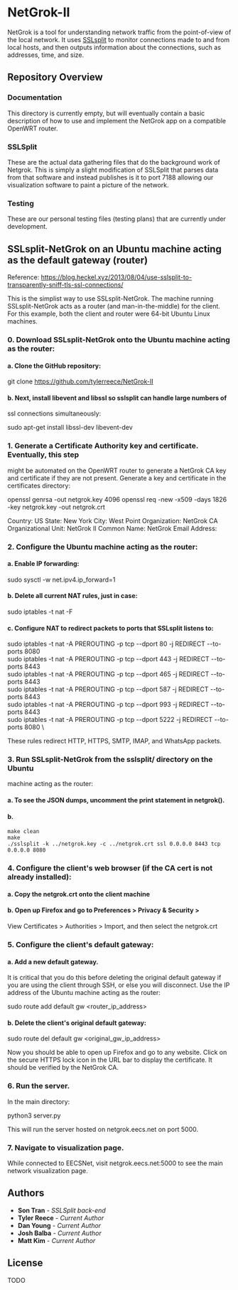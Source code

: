 NetGrok-II
================================================================================
NetGrok is a tool for understanding network traffic from the point-of-view of
the local network. It uses [SSLsplit] to monitor connections made to and from
local hosts, and then outputs information about the connections, such as
addresses, time, and size. 

[SSLsplit]: https://www.roe.ch/SSLsplit
[OpenWRT]: https://openwrt.org/
[Original NetGrok project]: https://github.com/codydunne/netgrok

Repository Overview
--------------------------------------------------------------------------------
### Documentation
This directory is currently empty, but will eventually contain
a basic description of how to use and implement the NetGrok app on a 
compatible OpenWRT router.

### SSLSplit
These are the actual data gathering files that do the background work of Netgrok.
This is simply a slight modification of SSLSplit that parses data from that
software and instead publishes is it to port 7188 allowing our visualization 
software to paint a picture of the network.

### Testing
These are our personal testing files (testing plans) that are currently under development.

SSLsplit-NetGrok on an Ubuntu machine acting as the default gateway (router)
--------------------------------------------------------------------------------
Reference: https://blog.heckel.xyz/2013/08/04/use-sslsplit-to-transparently-sniff-tls-ssl-connections/

This is the simplist way to use SSLsplit-NetGrok. The machine running
SSLsplit-NetGrok acts as a router (and man-in-the-middle) for the client. For
this example, both the client and router were 64-bit Ubuntu Linux machines.

### 0. Download SSLsplit-NetGrok onto the Ubuntu machine acting as the router:

 #### a. Clone the GitHub repository:

  git clone https://github.com/tylerreece/NetGrok-II

 #### b. Next, install libevent and libssl so sslsplit can handle large numbers of
  ssl connections simultaneously:

  sudo apt-get install libssl-dev libevent-dev


### 1. Generate a Certificate Authority key and certificate. Eventually, this step
might be automated on the OpenWRT router to generate a NetGrok CA key and
certificate if they are not present. Generate a key and certificate in the
certificates directory:

openssl genrsa -out netgrok.key 4096
openssl req -new -x509 -days 1826 -key netgrok.key -out netgrok.crt

  Country:             US
  State:               New York
  City:                West Point
  Organization:        NetGrok CA
  Organizational Unit: NetGrok II
  Common Name:         NetGrok
  Email Address:


### 2. Configure the Ubuntu machine acting as the router:

####  a. Enable IP forwarding:

  sudo sysctl -w net.ipv4.ip_forward=1

####  b. Delete all current NAT rules, just in case:

  sudo iptables -t nat -F

 #### c. Configure NAT to redirect packets to ports that SSLsplit listens to:

  sudo iptables -t nat -A PREROUTING -p tcp --dport   80 -j REDIRECT --to-ports 8080 \
  sudo iptables -t nat -A PREROUTING -p tcp --dport  443 -j REDIRECT --to-ports 8443 \
  sudo iptables -t nat -A PREROUTING -p tcp --dport  465 -j REDIRECT --to-ports 8443 \
  sudo iptables -t nat -A PREROUTING -p tcp --dport  587 -j REDIRECT --to-ports 8443 \
  sudo iptables -t nat -A PREROUTING -p tcp --dport  993 -j REDIRECT --to-ports 8443 \
  sudo iptables -t nat -A PREROUTING -p tcp --dport 5222 -j REDIRECT --to-ports 8080 \

  These rules redirect HTTP, HTTPS, SMTP, IMAP, and WhatsApp packets.


### 3. Run SSLsplit-NetGrok from the sslsplit/ directory on the Ubuntu
machine acting as the router:

 ####  a. To see the JSON dumps, uncomment the print statement in netgrok().
 ####  b.

    make clean
    make
    ./sslsplit -k ../netgrok.key -c ../netgrok.crt ssl 0.0.0.0 8443 tcp 0.0.0.0 8080


### 4. Configure the client's web browser (if the CA cert is not already installed):

 #### a. Copy the netgrok.crt onto the client machine

  #### b. Open up Firefox and go to Preferences > Privacy & Security >
  View Certificates > Authorities > Import, and then select the netgrok.crt


### 5. Configure the client's default gateway:

####  a. Add a new default gateway. 
  It is critical that you do this before deleting the original default 
  gateway if you are using the client through SSH, or else you will disconnect. 
  Use the IP address of the Ubuntu machine acting as the router:

  sudo route add default gw <router_ip_address>

####  b. Delete the client's original default gateway:

  sudo route del default gw <original_gw_ip_address>

Now you should be able to open up Firefox and go to any website. Click on the
secure HTTPS lock icon in the URL bar to display the certificate. It should be
verified by the NetGrok CA.

### 6. Run the server.

   In the main directory:  
   
   python3 server.py
   
   This will run the server hosted on netgrok.eecs.net on port 5000.
   
### 7. Navigate to visualization page.

   While connected to EECSNet, visit netgrok.eecs.net:5000 to see the main network visualization page.

## Authors

- **Son Tran** - *SSLSplit back-end*
- **Tyler Reece** - *Current Author* 
- **Dan Young** - *Current Author*
- **Josh Balba** - *Current Author*
- **Matt Kim** - *Current Author*

## License

TODO

